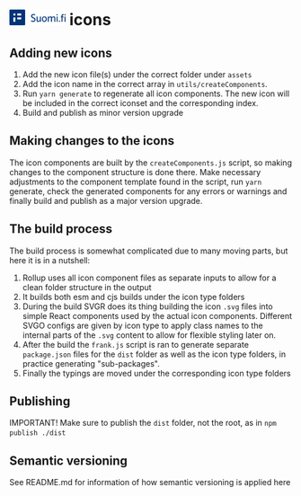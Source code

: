 # <img src="./assets/logoIcons/icon-horizontal.svg" alt="DVV" width="100"/> icons

## Adding new icons

1. Add the new icon file(s) under the correct folder under `assets`
2. Add the icon name in the correct array in `utils/createComponents`.
3. Run `yarn generate` to regenerate all icon components. The new icon will be included in the correct iconset and the corresponding index.
4. Build and publish as minor version upgrade

## Making changes to the icons

The icon components are built by the `createComponents.js` script, so making changes to the component structure is done there. Make necessary adjustments to the component template found in the script, run `yarn` generate, check the generated components for any errors or warnings and finally build and publish as a major version upgrade.

## The build process

The build process is somewhat complicated due to many moving parts, but here it is in a nutshell:

1. Rollup uses all icon component files as separate inputs to allow for a clean folder structure in the output
2. It builds both esm and cjs builds under the icon type folders
3. During the build SVGR does its thing building the icon `.svg` files into simple React components used by the actual icon components. Different SVGO configs are given by icon type to apply class names to the internal parts of the `.svg` content to allow for flexible styling later on.
4. After the build the `frank.js` script is ran to generate separate `package.json` files for the `dist` folder as well as the icon type folders, in practice generating "sub-packages".
5. Finally the typings are moved under the corresponding icon type folders

## Publishing

IMPORTANT! Make sure to publish the `dist` folder, not the root, as in `npm publish ./dist`

## Semantic versioning

See README.md for information of how semantic versioning is applied here
